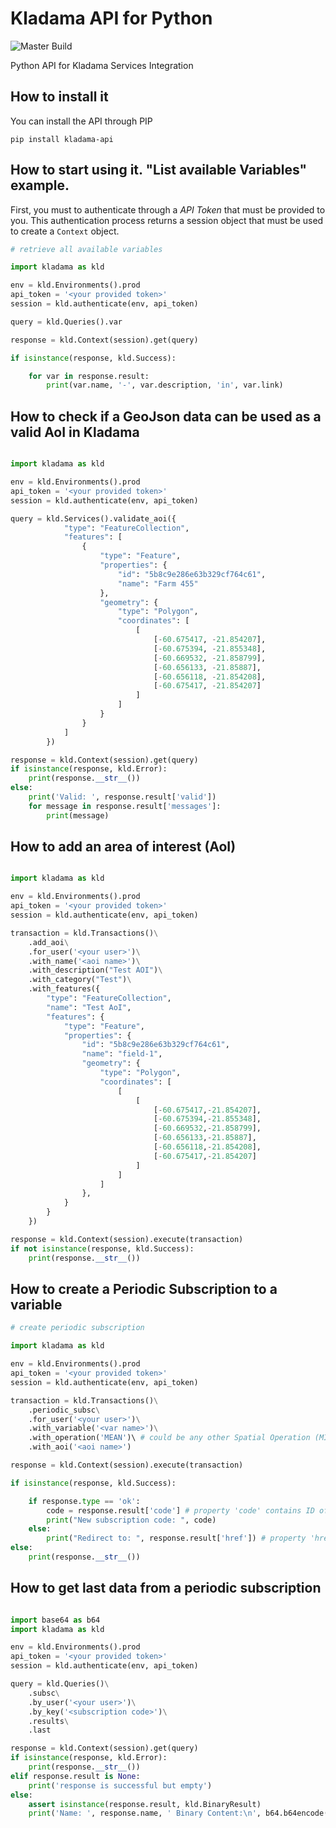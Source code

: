 # Kladama API for Python

![Master Build](https://github.com/plexilar/kladama-api-python/workflows/Build/badge.svg?branch=master)

Python API for Kladama Services Integration

## How to install it

You can install the API through PIP

```shell script
pip install kladama-api
```

## How to start using it. "List available Variables" example.

First, you must to authenticate through a <em>API Token</em> that must be provided to you. This authentication process returns a session object that must be used to create a `Context` object.

```python
# retrieve all available variables

import kladama as kld

env = kld.Environments().prod
api_token = '<your provided token>'
session = kld.authenticate(env, api_token)

query = kld.Queries().var

response = kld.Context(session).get(query)

if isinstance(response, kld.Success):

    for var in response.result:
        print(var.name, '-', var.description, 'in', var.link)
```

## How to check if a GeoJson data can be used as a valid AoI in Kladama

```python

import kladama as kld

env = kld.Environments().prod
api_token = '<your provided token>'
session = kld.authenticate(env, api_token)

query = kld.Services().validate_aoi({
            "type": "FeatureCollection",
            "features": [
                {
                    "type": "Feature",
                    "properties": {
                        "id": "5b8c9e286e63b329cf764c61",
                        "name": "Farm 455"
                    },
                    "geometry": {
                        "type": "Polygon",
                        "coordinates": [
                            [
                                [-60.675417, -21.854207],
                                [-60.675394, -21.855348],
                                [-60.669532, -21.858799],
                                [-60.656133, -21.85887],
                                [-60.656118, -21.854208],
                                [-60.675417, -21.854207]
                            ]
                        ]
                    }
                }
            ]
        })

response = kld.Context(session).get(query)
if isinstance(response, kld.Error):
    print(response.__str__())
else:
    print('Valid: ', response.result['valid'])
    for message in response.result['messages']:
        print(message)
```

## How to add an area of interest (AoI)

```python

import kladama as kld

env = kld.Environments().prod
api_token = '<your provided token>'
session = kld.authenticate(env, api_token)

transaction = kld.Transactions()\
    .add_aoi\
    .for_user('<your user>')\
    .with_name('<aoi name>')\
    .with_description("Test AOI")\
    .with_category("Test")\
    .with_features({
        "type": "FeatureCollection",
        "name": "Test AoI",
        "features": {
            "type": "Feature",
            "properties": {
                "id": "5b8c9e286e63b329cf764c61",
                "name": "field-1",
                "geometry": {
                    "type": "Polygon",
                    "coordinates": [
                        [
                            [
                                [-60.675417,-21.854207],
                                [-60.675394,-21.855348],
                                [-60.669532,-21.858799],
                                [-60.656133,-21.85887],
                                [-60.656118,-21.854208],
                                [-60.675417,-21.854207]
                            ]
                        ]
                    ]
                },
            }
        }
    })

response = kld.Context(session).execute(transaction)
if not isinstance(response, kld.Success):
    print(response.__str__())
```

## How to create a Periodic Subscription to a variable

```python
# create periodic subscription

import kladama as kld

env = kld.Environments().prod
api_token = '<your provided token>'
session = kld.authenticate(env, api_token)

transaction = kld.Transactions()\
    .periodic_subsc\
    .for_user('<your user>')\
    .with_variable('<var name>')\
    .with_operation('MEAN')\ # could be any other Spatial Operation (MIN, MAX, STD, etc)
    .with_aoi('<aoi name>')

response = kld.Context(session).execute(transaction)

if isinstance(response, kld.Success):

    if response.type == 'ok':
        code = response.result['code'] # property 'code' contains ID of new created subscription
        print("New subscription code: ", code)
    else:
        print("Redirect to: ", response.result['href']) # property 'href' contains URI of identical subscription resource
else:
    print(response.__str__())
 ```

## How to get last data from a periodic subscription

```python

import base64 as b64
import kladama as kld

env = kld.Environments().prod
api_token = '<your provided token>'
session = kld.authenticate(env, api_token)

query = kld.Queries()\
    .subsc\
    .by_user('<your user>')\
    .by_key('<subscription code>')\
    .results\
    .last

response = kld.Context(session).get(query)
if isinstance(response, kld.Error):
    print(response.__str__())
elif response.result is None:
    print('response is successful but empty')
else:
    assert isinstance(response.result, kld.BinaryResult)
    print('Name: ', response.name, ' Binary Content:\n', b64.b64encode(response.content).decode('utf-8'))
```
